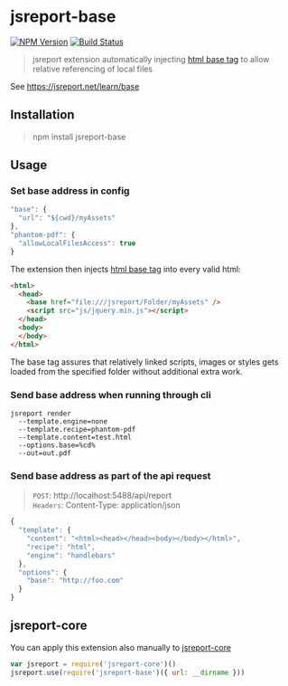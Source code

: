 # jsreport-base

[![NPM Version](http://img.shields.io/npm/v/jsreport-base.svg?style=flat-square)](https://npmjs.com/package/jsreport-base)
[![Build Status](https://travis-ci.org/jsreport/jsreport-base.png?branch=master)](https://travis-ci.org/jsreport/jsreport-base)

> jsreport extension automatically injecting [html base tag](https://www.tutorialspoint.com/html/html_base_tag.htm) to allow relative referencing of local files

See https://jsreport.net/learn/base

## Installation
> npm install jsreport-base

## Usage

### Set base address in config

```js
"base": {
  "url": "${cwd}/myAssets"
},
"phantom-pdf": {
  "allowLocalFilesAccess": true
}
```

The extension then injects [html base tag](https://www.tutorialspoint.com/html/html_base_tag.htm) into every valid html:

```html
<html>
  <head>
    <base href="file:///jsreport/Folder/myAssets" />
    <script src="js/jquery.min.js"></script>
  </head>
  <body>
  </body>
</html>
```

The base tag assures that relatively linked scripts, images or styles gets loaded from the specified folder without additional extra work.

### Send base address when running through cli

```
jsreport render
  --template.engine=none
  --template.recipe=phantom-pdf
  --template.content=test.html
  --options.base=%cd%
  --out=out.pdf 
```


### Send base address as part of the api request

> `POST`: http://localhost:5488/api/report<br/>
> `Headers`: Content-Type: application/json<br/>
```js
{
  "template": {
    "content": "<html><head></head><body></body></html>",
    "recipe": "html",
    "engine": "handlebars"
  },
  "options": {
    "base": "http://foo.com"
  }
}
```

## jsreport-core
You can apply this extension also manually to [jsreport-core](https://github.com/jsreport/jsreport-core)

```js
var jsreport = require('jsreport-core')()
jsreport.use(require('jsreport-base')({ url: __dirname }))
```
